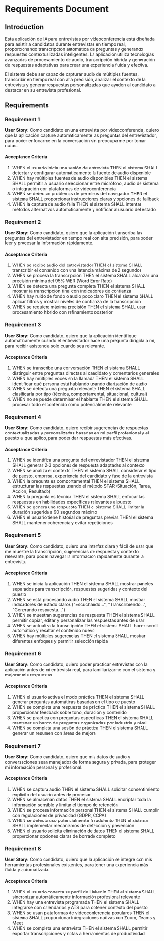 # Requirements Document

## Introduction

Esta aplicación de IA para entrevistas por videoconferencia está diseñada para asistir a candidatos durante entrevistas en tiempo real, proporcionando transcripción automática de preguntas y generando respuestas contextualizadas inteligentes. La aplicación utiliza tecnologías avanzadas de procesamiento de audio, transcripción híbrida y generación de respuestas adaptativas para crear una experiencia fluida y efectiva.

El sistema debe ser capaz de capturar audio de múltiples fuentes, transcribir en tiempo real con alta precisión, analizar el contexto de la entrevista y generar respuestas personalizadas que ayuden al candidato a destacar en su entrevista profesional.

## Requirements

### Requirement 1

**User Story:** Como candidato en una entrevista por videoconferencia, quiero que la aplicación capture automáticamente las preguntas del entrevistador, para poder enfocarme en la conversación sin preocuparme por tomar notas.

#### Acceptance Criteria

1. WHEN el usuario inicia una sesión de entrevista THEN el sistema SHALL detectar y configurar automáticamente la fuente de audio disponible
2. WHEN hay múltiples fuentes de audio disponibles THEN el sistema SHALL permitir al usuario seleccionar entre micrófono, audio de sistema o integración con plataformas de videoconferencia
3. WHEN se detectan problemas de permisos del navegador THEN el sistema SHALL proporcionar instrucciones claras y opciones de fallback
4. WHEN la captura de audio falla THEN el sistema SHALL intentar métodos alternativos automáticamente y notificar al usuario del estado

### Requirement 2

**User Story:** Como candidato, quiero que la aplicación transcriba las preguntas del entrevistador en tiempo real con alta precisión, para poder leer y procesar la información rápidamente.

#### Acceptance Criteria

1. WHEN se recibe audio del entrevistador THEN el sistema SHALL transcribir el contenido con una latencia máxima de 2 segundos
2. WHEN se procesa la transcripción THEN el sistema SHALL alcanzar una precisión mínima del 95% WER (Word Error Rate)
3. WHEN se detecta una pregunta completa THEN el sistema SHALL mostrar la transcripción final con indicadores de confianza
4. WHEN hay ruido de fondo o audio poco claro THEN el sistema SHALL aplicar filtros y mostrar niveles de confianza de la transcripción
5. WHEN se requiere máxima precisión THEN el sistema SHALL usar procesamiento híbrido con refinamiento posterior

### Requirement 3

**User Story:** Como candidato, quiero que la aplicación identifique automáticamente cuándo el entrevistador hace una pregunta dirigida a mí, para recibir asistencia solo cuando sea relevante.

#### Acceptance Criteria

1. WHEN se transcribe una conversación THEN el sistema SHALL distinguir entre preguntas directas al candidato y comentarios generales
2. WHEN hay múltiples voces en la llamada THEN el sistema SHALL identificar qué persona está hablando usando diarización de audio
3. WHEN se detecta una pregunta relevante THEN el sistema SHALL clasificarla por tipo (técnica, comportamental, situacional, cultural)
4. WHEN no se puede determinar el hablante THEN el sistema SHALL procesar todo el contenido como potencialmente relevante

### Requirement 4

**User Story:** Como candidato, quiero recibir sugerencias de respuestas contextualizadas y personalizadas basadas en mi perfil profesional y el puesto al que aplico, para poder dar respuestas más efectivas.

#### Acceptance Criteria

1. WHEN se identifica una pregunta del entrevistador THEN el sistema SHALL generar 2-3 opciones de respuesta adaptadas al contexto
2. WHEN se analiza el contexto THEN el sistema SHALL considerar el tipo de puesto, empresa, experiencia del candidato y fase de la entrevista
3. WHEN la pregunta es comportamental THEN el sistema SHALL estructurar las respuestas usando el método STAR (Situación, Tarea, Acción, Resultado)
4. WHEN la pregunta es técnica THEN el sistema SHALL enfocar las respuestas en habilidades específicas relevantes al puesto
5. WHEN se genera una respuesta THEN el sistema SHALL limitar la duración sugerida a 90 segundos máximo
6. WHEN el usuario tiene historial de preguntas previas THEN el sistema SHALL mantener coherencia y evitar repeticiones

### Requirement 5

**User Story:** Como candidato, quiero una interfaz clara y fácil de usar que me muestre la transcripción, sugerencias de respuesta y contexto relevante, para poder navegar la información rápidamente durante la entrevista.

#### Acceptance Criteria

1. WHEN se inicia la aplicación THEN el sistema SHALL mostrar paneles separados para transcripción, respuestas sugeridas y contexto del puesto
2. WHEN se está procesando audio THEN el sistema SHALL mostrar indicadores de estado claros ("Escuchando...", "Transcribiendo...", "Generando respuesta...")
3. WHEN se muestran sugerencias de respuesta THEN el sistema SHALL permitir copiar, editar y personalizar las respuestas antes de usar
4. WHEN se actualiza la transcripción THEN el sistema SHALL hacer scroll automático y resaltar el contenido nuevo
5. WHEN hay múltiples sugerencias THEN el sistema SHALL mostrar diferentes enfoques y permitir selección rápida

### Requirement 6

**User Story:** Como candidato, quiero poder practicar entrevistas con la aplicación antes de mi entrevista real, para familiarizarme con el sistema y mejorar mis respuestas.

#### Acceptance Criteria

1. WHEN el usuario activa el modo práctica THEN el sistema SHALL generar preguntas automáticas basadas en el tipo de puesto
2. WHEN se completa una respuesta de práctica THEN el sistema SHALL proporcionar feedback sobre tono, duración y contenido
3. WHEN se practica con preguntas específicas THEN el sistema SHALL mantener un banco de preguntas organizadas por industria y nivel
4. WHEN se completa una sesión de práctica THEN el sistema SHALL generar un resumen con áreas de mejora

### Requirement 7

**User Story:** Como candidato, quiero que mis datos de audio y conversaciones sean manejados de forma segura y privada, para proteger mi información personal y profesional.

#### Acceptance Criteria

1. WHEN se captura audio THEN el sistema SHALL solicitar consentimiento explícito del usuario antes de procesar
2. WHEN se almacenan datos THEN el sistema SHALL encriptar toda la información sensible y limitar el tiempo de retención
3. WHEN se procesa información personal THEN el sistema SHALL cumplir con regulaciones de privacidad (GDPR, CCPA)
4. WHEN se detecta uso potencialmente fraudulento THEN el sistema SHALL implementar mecanismos de detección y prevención
5. WHEN el usuario solicita eliminación de datos THEN el sistema SHALL proporcionar opciones claras de borrado completo

### Requirement 8

**User Story:** Como candidato, quiero que la aplicación se integre con mis herramientas profesionales existentes, para tener una experiencia más fluida y automatizada.

#### Acceptance Criteria

1. WHEN el usuario conecta su perfil de LinkedIn THEN el sistema SHALL sincronizar automáticamente información profesional relevante
2. WHEN hay una entrevista programada THEN el sistema SHALL integrarse con calendarios y ATS para obtener contexto del puesto
3. WHEN se usan plataformas de videoconferencia populares THEN el sistema SHALL proporcionar integraciones nativas con Zoom, Teams y Meet
4. WHEN se completa una entrevista THEN el sistema SHALL permitir exportar transcripciones y notas a herramientas de productividad